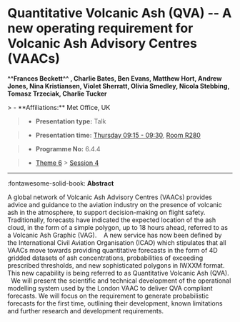 # Quantitative Volcanic Ash (QVA) -- A new operating requirement for Volcanic Ash Advisory Centres (VAACs)

**^^Frances Beckett^^ , Charlie Bates, Ben Evans, Matthew Hort, Andrew Jones, Nina Kristiansen, Violet Sherratt, Olivia Smedley, Nicola Stebbing, Tomasz Trzeciak, Charlie Tucker**

<!-- more -->> - **Affiliations:** Met Office, UK

> - **Presentation type:** Talk

> - **Presentation time:** [Thursday 09:15 - 09:30](../sessions_comparison.md#__tabbed_3_3), [Room R280](../maps_venue.md#__tabbed_1_1)

> - **Programme No:** 6.4.4

> - [Theme 6](../theme6.md) > [Session 4](../sessions/session-6-4.md)

--- 

:fontawesome-solid-book: **Abstract**

A global network of Volcanic Ash Advisory Centres (VAACs) provides advice and guidance to the aviation industry on the presence of volcanic ash in the atmosphere, to support decision-making on flight safety. Traditionally, forecasts have indicated the expected location of the ash cloud, in the form of a simple polygon, up to 18 hours ahead, referred to as a Volcanic Ash Graphic (VAG). 
 
A new service has now been defined by the International Civil Aviation Organisation (ICAO) which stipulates that all VAACs move towards providing quantitative forecasts in the form of 4D gridded datasets of ash concentrations, probabilities of exceeding prescribed thresholds, and new sophisticated polygons in IWXXM format. This new capability is being referred to as Quantitative Volcanic Ash (QVA). 
 
We will present the scientific and technical development of the operational modelling system used by the London VAAC to deliver QVA compliant forecasts. We will focus on the requirement to generate probabilistic forecasts for the first time, outlining their development, known limitations and further research and development requirements.  

